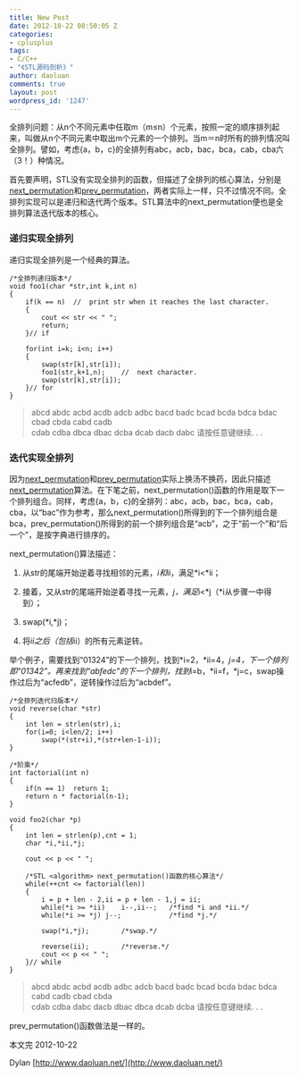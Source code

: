 ```yaml
---
title: New Post
date: 2012-10-22 00:50:05 Z
categories:
- cplusplus
tags:
- C/C++
- "《STL源码剖析》"
author: daoluan
comments: true
layout: post
wordpress_id: '1247'
---
```


全排列问题：从n个不同元素中任取m（m≤n）个元素，按照一定的顺序排列起来，叫做从n个不同元素中取出m个元素的一个排列。当m＝n时所有的排列情况叫全排列。譬如，考虑{a，b，c}的全排列有abc，acb，bac，bca，cab，cba六（3！）种情况。

首先要声明，STL没有实现全排列的函数，但描述了全排列的核心算法，分别是[next_permutation](http://www.cplusplus.com/reference/algorithm/next_permutation/)和[prev_permutation](http://www.cplusplus.com/reference/algorithm/prev_permutation/)，两者实际上一样，只不过情况不同。全排列实现可以是递归和迭代两个版本。STL算法中的next_permutation便也是全排列算法迭代版本的核心。


### 递归实现全排列


递归实现全排列是一个经典的算法。


    /*全排列递归版本*/
    void foo1(char *str,int k,int n)
    {
    	if(k == n)	//	print str when it reaches the last character.
    	{
    		cout << str << " ";
    		return;
    	}//	if

    	for(int i=k; i<n; i++)
    	{
    		swap(str[k],str[i]);
    		foo1(str,k+1,n);	//	next character.
    		swap(str[k],str[i]);
    	}//	for
    }




<blockquote><p>abcd abdc acbd acdb adcb adbc bacd badc bcad bcda bdca bdac cbad cbda cabd cadb<br>
cdab cdba dbca dbac dcba dcab dacb dabc 请按任意键继续. . .</p></blockquote>




### 迭代实现全排列


因为[next_permutation](http://www.cplusplus.com/reference/algorithm/next_permutation/)和[prev_permutation](http://www.cplusplus.com/reference/algorithm/prev_permutation/)实际上换汤不换药，因此只描述[next_permutation](http://www.cplusplus.com/reference/algorithm/next_permutation/)算法。在下笔之前，next_permutation()函数的作用是取下一个排列组合。同样，考虑{a，b，c}的全排列：abc，acb，bac，bca，cab，cba，以“bac”作为参考，那么next_permutation()所得到的下一个排列组合是bca，prev_permutation()所得到的前一个排列组合是“acb”，之于“前一个”和“后一个”，是按字典进行排序的。

next_permutation()算法描述：




  1. 从str的尾端开始逆着寻找相邻的元素，*i和*ii，满足*i<*ii；


  2. 接着，又从str的尾端开始逆着寻找一元素，*j，满足*i<*j（*i从步骤一中得到）；


  3. swap(*i,*j)；


  4. 将*ii之后（包括*ii）的所有元素逆转。


举个例子，需要找到“01324”的下一个排列，找到*i=2，*ii=4，*j=4，下一个排列即“01342”。再来找到“abfedc”的下一个排列，找到*i=b，*ii=f，*j=c，swap操作过后为“acfedb”，逆转操作过后为“acbdef”。


    /*全排列迭代归版本*/
    void reverse(char *str)
    {
    	int len = strlen(str),i;
    	for(i=0; i<len/2; i++)
    		swap(*(str+i),*(str+len-1-i));
    }

    /*阶乘*/
    int factorial(int n)
    {
    	if(n == 1)	return 1;
    	return n * factorial(n-1);
    }

    void foo2(char *p)
    {
    	int len = strlen(p),cnt = 1;
    	char *i,*ii,*j;

    	cout << p << " ";

    	/*STL <algorithm> next_permutation()函数的核心算法*/
    	while(++cnt <= factorial(len))
    	{
    		i = p + len - 2,ii = p + len - 1,j = ii;
    		while(*i >= *ii)	i--,ii--;	/*find *i and *ii.*/
    		while(*i >= *j)	j--;			/*find *j.*/

    		swap(*i,*j);		/*swap.*/

    		reverse(ii);		/*reverse.*/
    		cout << p << " ";
    	}//	while
    }




<blockquote><p>abcd abdc acbd acdb adbc adcb bacd badc bcad bcda bdac bdca cabd cadb cbad cbda<br>
cdab cdba dabc dacb dbac dbca dcab dcba 请按任意键继续. . .</p></blockquote>


prev_permutation()函数做法是一样的。

本文完 2012-10-22

Dylan [http://www.daoluan.net/](http://www.daoluan.net/)
